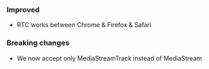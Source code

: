 ### Improved
* RTC works between Chrome & Firefox & Safari

### Breaking changes
* We now accept only MediaStreamTrack instead of MediaStream
